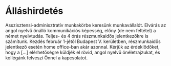 # Álláshirdetés

Asszisztensi-adminisztratív munkakörbe keresünk munkavállalót. Elvárás az angol nyelvű önálló kommunikációs képesség, előny (de nem feltétel) a német nyelvtudás. Teljes- és 4 órás részmunkaidős jelentkezőkre is számítunk. Kezdés február 1-jétől Budapest V. kerületben, részmunkaidős jelentkező esetén home office-ban akár azonnal.
Kérjük az érdeklődőket, hogy a [...] elérhetőségre küldjék el rövid, angol nyelvű önéletrajzukat, és kollégánk felveszi Önnel a kapcsolatot.
